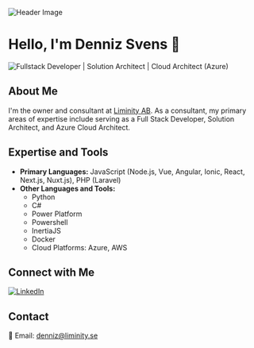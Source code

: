 ![Header Image](https://i.imgur.com/QEj2RrA.jpg)

# Hello, I'm Denniz Svens 👋

![Fullstack Developer | Solution Architect | Cloud Architect (Azure)](https://img.shields.io/badge/Fullstack_Developer%20%7C%20Solution_Architect%20%7C%20Cloud_Architect_(Azure)-grey?style=for-the-badge)


## About Me

I'm the owner and consultant at [Liminity AB](https://liminity.se). As a consultant, my primary areas of expertise include serving as a Full Stack Developer, Solution Architect, and Azure Cloud Architect. 

## Expertise and Tools

- **Primary Languages:** JavaScript (Node.js, Vue, Angular, Ionic, React, Next.js, Nuxt.js), PHP (Laravel)
- **Other Languages and Tools:** 
  - Python
  - C#
  - Power Platform
  - Powershell
  - InertiaJS
  - Docker
  - Cloud Platforms: Azure, AWS

## Connect with Me

[![LinkedIn](https://img.shields.io/badge/LinkedIn-grey?style=for-the-badge&logo=linkedin&logoColor=white)](https://www.linkedin.com/in/denniz-svens-ba8bb8107/)

## Contact

📧 Email: [denniz@liminity.se](mailto:denniz@liminity.se)

